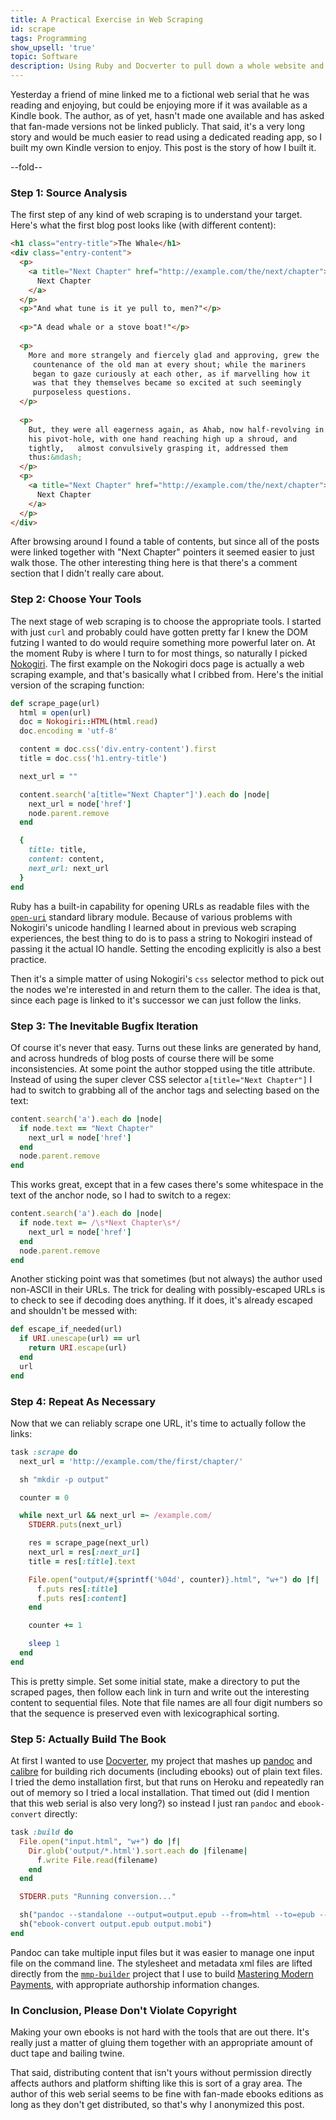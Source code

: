 ```yaml
---
title: A Practical Exercise in Web Scraping
id: scrape
tags: Programming
show_upsell: 'true'
topic: Software
description: Using Ruby and Docverter to pull down a whole website and convert it to an eBook.
---
```


Yesterday a friend of mine linked me to a fictional web serial that he was reading and enjoying, but could be enjoying more if it was available as a Kindle book. The author, as of yet, hasn't made one available and has asked that fan-made versions not be linked publicly. 
That said, it's a very long story and would be much easier to read using a dedicated reading app, so I built my own Kindle version to enjoy. This post is the story of how I built it.

--fold--

### Step 1: Source Analysis

The first step of any kind of web scraping is to understand your target. Here's what the first blog post looks like (with different content):

```html
<h1 class="entry-title">The Whale</h1>
<div class="entry-content">
  <p>
    <a title="Next Chapter" href="http://example.com/the/next/chapter">
      Next Chapter
    </a>
  </p>
  <p>"And what tune is it ye pull to, men?"</p>
  
  <p>"A dead whale or a stove boat!"</p>
  
  <p>
    More and more strangely and fiercely glad and approving, grew the
     countenance of the old man at every shout; while the mariners
     began to gaze curiously at each other, as if marvelling how it
     was that they themselves became so excited at such seemingly
     purposeless questions.
  </p>
  
  <p>
    But, they were all eagerness again, as Ahab, now half-revolving in
    his pivot-hole, with one hand reaching high up a shroud, and
    tightly,   almost convulsively grasping it, addressed them
    thus:&mdash;
  </p>
  <p>
    <a title="Next Chapter" href="http://example.com/the/next/chapter">
      Next Chapter
    </a>
  </p>
</div>
```

After browsing around I found a table of contents, but since all of the posts were linked together with "Next Chapter" pointers it seemed easier to just walk those. The other interesting thing here is that there's a comment section that I didn't really care about.

### Step 2: Choose Your Tools

The next stage of web scraping is to choose the appropriate tools. I started with just `curl` and probably could have gotten pretty far I knew the DOM futzing I wanted to do would require something more powerful later on. At the moment Ruby is where I turn to for most things, so naturally I picked [Nokogiri](http://nokogiri.org/). The first example on the Nokogiri docs page is actually a web scraping example, and that's basically what I cribbed from. Here's the initial version of the scraping function:

```ruby
def scrape_page(url)
  html = open(url)
  doc = Nokogiri::HTML(html.read)
  doc.encoding = 'utf-8'

  content = doc.css('div.entry-content').first
  title = doc.css('h1.entry-title')

  next_url = ""

  content.search('a[title="Next Chapter"]').each do |node|
    next_url = node['href']
    node.parent.remove
  end

  {
    title: title,
    content: content,
    next_url: next_url
  }
end
```

Ruby has a built-in capability for opening URLs as readable files with the [`open-uri`](http://ruby-doc.org/stdlib-2.0.0/libdoc/open-uri/rdoc/OpenURI.html) standard library module. Because of various problems with Nokogiri's unicode handling I learned about in previous web scraping experiences, the best thing to do is to pass a string to Nokogiri instead of passing it the actual IO handle. Setting the encoding explicitly is also a best practice.

Then it's a simple matter of using Nokogiri's `css` selector method to pick out the nodes we're interested in and return them to the caller. The idea is that, since each page is linked to it's successor we can just follow the links.

### Step 3: The Inevitable Bugfix Iteration

Of course it's never that easy. Turns out these links are generated by hand, and across hundreds of blog posts of course there will be some inconsistencies. At some point the author stopped using the title attribute. Instead of using the super clever CSS selector `a[title="Next Chapter"]` I had to switch to grabbing all of the anchor tags and selecting based on the text:

```ruby
content.search('a').each do |node|
  if node.text == "Next Chapter"
    next_url = node['href']
  end
  node.parent.remove
end
```

This works great, except that in a few cases there's some whitespace in the text of the anchor node, so I had to switch to a regex:

```ruby
content.search('a').each do |node|
  if node.text =~ /\s*Next Chapter\s*/
    next_url = node['href']
  end
  node.parent.remove
end
```

Another sticking point was that sometimes (but not always) the author used non-ASCII in their URLs. The trick for dealing with possibly-escaped URLs is to check to see if decoding does anything. If it does, it's already escaped and shouldn't be messed with:

```ruby
def escape_if_needed(url)
  if URI.unescape(url) == url
    return URI.escape(url)
  end
  url
end
```

### Step 4: Repeat As Necessary

Now that we can reliably scrape one URL, it's time to actually follow the links:

```ruby
task :scrape do
  next_url = 'http://example.com/the/first/chapter/'

  sh "mkdir -p output"

  counter = 0

  while next_url && next_url =~ /example.com/
    STDERR.puts(next_url)

    res = scrape_page(next_url)
    next_url = res[:next_url]
    title = res[:title].text

    File.open("output/#{sprintf('%04d', counter)}.html", "w+") do |f|
      f.puts res[:title]
      f.puts res[:content]
    end

    counter += 1

    sleep 1
  end
end
```

This is pretty simple. Set some initial state, make a directory to put the scraped pages, then follow each link in turn and write out the interesting content to sequential files. Note that file names are all four digit numbers so that the sequence is preserved even with lexicographical sorting.

### Step 5: Actually Build The Book

At first I wanted to use [Docverter](http://www.docverter.com), my project that mashes up [pandoc](http://johnmacfarlane.net/pandoc/) and [calibre](http://calibre-ebook.com/) for building rich documents (including ebooks) out of plain text files. I tried the demo installation first, but that runs on Heroku and repeatedly ran out of memory so I tried a local installation. That timed out (did I mention that this web serial is also very long?) so instead I just ran `pandoc` and `ebook-convert` directly:

```ruby
task :build do
  File.open("input.html", "w+") do |f|
    Dir.glob('output/*.html').sort.each do |filename|
      f.write File.read(filename)
    end
  end

  STDERR.puts "Running conversion..."

  sh("pandoc --standalone --output=output.epub --from=html --to=epub --epub-metadata=metadata.xml --epub-stylesheet=epub_stylesheet.css input.html")
  sh("ebook-convert output.epub output.mobi")
end
```

Pandoc can take multiple input files but it was easier to manage one input file on the command line. The stylesheet and metadata xml files are lifted directly from the [`mmp-builder`](https://github.com/peterkeen/mmp-builder) project that I use to build [Mastering Modern Payments](https://www.petekeen.net/mastering-modern-payments), with appropriate authorship information changes.

### In Conclusion, Please Don't Violate Copyright

Making your own ebooks is not hard with the tools that are out there. It's really just a matter of gluing them together with an appropriate amount of duct tape and bailing twine.

That said, distributing content that isn't yours without permission directly affects authors and platform shifting like this is sort of a gray area. The author of this web serial seems to be fine with fan-made ebooks editions as long as they don't get distributed, so that's why I anonymized this post.
